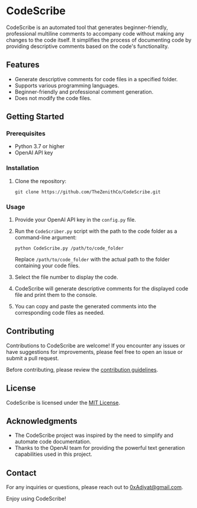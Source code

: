 # CodeScribe

CodeScribe is an automated tool that generates beginner-friendly, professional multiline comments to accompany code without making any changes to the code itself. It simplifies the process of documenting code by providing descriptive comments based on the code's functionality.

## Features

- Generate descriptive comments for code files in a specified folder.
- Supports various programming languages.
- Beginner-friendly and professional comment generation.
- Does not modify the code files.

## Getting Started

### Prerequisites

- Python 3.7 or higher
- OpenAI API key

### Installation

1. Clone the repository:

   ```
   git clone https://github.com/TheZenithCo/CodeScribe.git
   ```


### Usage

1. Provide your OpenAI API key in the `config.py` file.

2. Run the `CodeScriber.py` script with the path to the code folder as a command-line argument:

   ```
   python CodeScribe.py /path/to/code_folder
   ```

   Replace `/path/to/code_folder` with the actual path to the folder containing your code files.

3. Select the file number to display the code.

4. CodeScribe will generate descriptive comments for the displayed code file and print them to the console.

5. You can copy and paste the generated comments into the corresponding code files as needed.

## Contributing

Contributions to CodeScribe are welcome! If you encounter any issues or have suggestions for improvements, please feel free to open an issue or submit a pull request.

Before contributing, please review the [contribution guidelines](CONTRIBUTING.md).

## License

CodeScribe is licensed under the [MIT License](LICENSE).

## Acknowledgments

- The CodeScribe project was inspired by the need to simplify and automate code documentation.
- Thanks to the OpenAI team for providing the powerful text generation capabilities used in this project.

## Contact

For any inquiries or questions, please reach out to [0xAdiyat@gmail.com](mailto:0xAdiyat@gmail.com).

Enjoy using CodeScribe!
